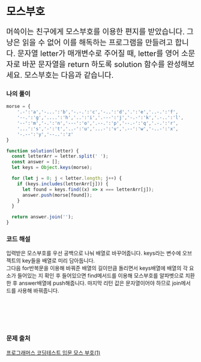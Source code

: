 # 모스부호

<p style='font-size: 20px'>머쓱이는 친구에게 모스부호를 이용한 편지를 받았습니다. 그냥은 읽을 수 없어 이를 해독하는 프로그램을 만들려고 합니다. 문자열 letter가 매개변수로 주어질 때, letter를 영어 소문자로 바꾼 문자열을 return 하도록 solution 함수를 완성해보세요.
모스부호는 다음과 같습니다.</p>

### 나의 풀이

```javascript
morse = { 
    '.-':'a','-...':'b','-.-.':'c','-..':'d','.':'e','..-.':'f',
    '--.':'g','....':'h','..':'i','.---':'j','-.-':'k','.-..':'l',
    '--':'m','-.':'n','---':'o','.--.':'p','--.-':'q','.-.':'r',
    '...':'s','-':'t','..-':'u','...-':'v','.--':'w','-..-':'x',
    '-.--':'y','--..':'z'
}

function solution(letter) {
  const letterArr = letter.split(' ');
  const answer = [];
  let keys = Object.keys(morse);

  for (let j = 0; j < letter.length; j++) {
    if (keys.includes(letterArr[j])) {
      let found = keys.find((x) => x === letterArr[j]);
      answer.push(morse[found]);
    }
  }

  return answer.join('');
}
```

### 코드 해설
입력받은 모스부호를 우선 공백으로 나눠 배열로 바꾸어줍니다. keys라는 변수에 오브젝트의 key들을 배열로 미리 담아둡니다. 
<br />
그다음 for반복문을 이용해 바꿔준 배열의 길이만큼 돌리면서 keys배열에 배열의 각 요소가 들어있는 지 확인 후 들어있으면 find메서드를 이용해 모스부호를 알파벳으로 치환한 후 answer배열에 push해줍니다. 마지막 리턴 값은 문자열이어야 하므로 join메서드를 사용해 바꿔줍니다.



<br />
<br />
<br />
<br />

### 문제 출처
<a href='https://school.programmers.co.kr/learn/courses/30/lessons/120838'>프로그래머스 코딩테스트 입문 모스 부호(1)</a>
